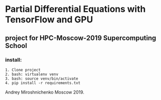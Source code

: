 # Partial Differential Equations with TensorFlow and GPU

## project for HPC-Moscow-2019 Supercomputing School  

### install:
```
1. Clone project
2. bash: virtualenv venv
3. bash: source venv/bin/activate
4. pip install -r requirements.txt
```

Andrey Miroshnichenko Moscow 2019. 